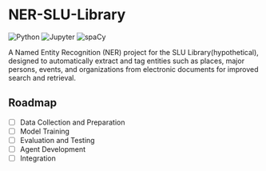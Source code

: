 # NER-SLU-Library
![Python](https://img.shields.io/badge/Python-3776AB?style=for-the-badge&logo=python&logoColor=white)
![Jupyter](https://img.shields.io/badge/Jupyter-F37626?style=for-the-badge&logo=jupyter&logoColor=white)
![spaCy](https://img.shields.io/badge/spaCy-09A3D5?style=for-the-badge&logo=spacy&logoColor=white)

A Named Entity Recognition (NER) project for the SLU Library(hypothetical), designed to automatically extract and tag entities such as places, major persons, events, and organizations from electronic documents for improved search and retrieval.

## Roadmap
- [ ] Data Collection and Preparation
- [ ] Model Training
- [ ] Evaluation and Testing
- [ ] Agent Development
- [ ] Integration
